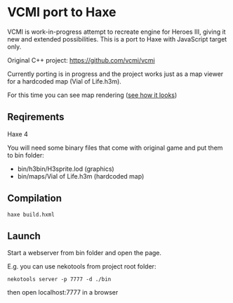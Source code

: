 # VCMI port to Haxe

VCMI is work-in-progress attempt to recreate engine for Heroes III, giving it new and extended possibilities. This is a port to Haxe with JavaScript target only.

Original C++ project: https://github.com/vcmi/vcmi

Currently porting is in progress and the project works just as a map viewer for a hardcoded map (Vial of Life.h3m).

For this time you can see map rendering ([see how it looks](https://video.twimg.com/tweet_video/EOmFiTSWoAADiy9.mp4))


## Reqirements
Haxe 4

You will need some binary files that come with original game and put them to bin folder:
- bin/h3bin/H3sprite.lod (graphics)
- bin/maps/Vial of Life.h3m (hardcoded map)

## Compilation
```
haxe build.hxml
```

## Launch
Start a webserver from bin folder and open the page. 

E.g. you can use nekotools from project root folder:
```
nekotools server -p 7777 -d ./bin
```
then open localhost:7777 in a browser

